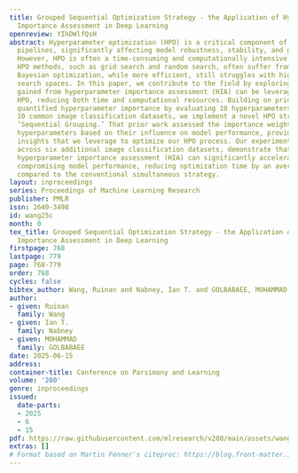 ```yaml
---
title: Grouped Sequential Optimization Strategy - the Application of Hyperparameter
  Importance Assessment in Deep Learning
openreview: YIhDWlfQsH
abstract: Hyperparameter optimization (HPO) is a critical component of machine learning
  pipelines, significantly affecting model robustness, stability, and generalization.
  However, HPO is often a time-consuming and computationally intensive task. Traditional
  HPO methods, such as grid search and random search, often suffer from inefficiency.
  Bayesian optimization, while more efficient, still struggles with high-dimensional
  search spaces. In this paper, we contribute to the field by exploring how insights
  gained from hyperparameter importance assessment (HIA) can be leveraged to accelerate
  HPO, reducing both time and computational resources. Building on prior work that
  quantified hyperparameter importance by evaluating 10 hyperparameters on CNNs using
  10 common image classification datasets, we implement a novel HPO strategy called
  ’Sequential Grouping.’ That prior work assessed the importance weights of the investigated
  hyperparameters based on their influence on model performance, providing valuable
  insights that we leverage to optimize our HPO process. Our experiments, validated
  across six additional image classification datasets, demonstrate that incorporating
  hyperparameter importance assessment (HIA) can significantly accelerate HPO without
  compromising model performance, reducing optimization time by an average of 31.9%
  compared to the conventional simultaneous strategy.
layout: inproceedings
series: Proceedings of Machine Learning Research
publisher: PMLR
issn: 2640-3498
id: wang25c
month: 0
tex_title: Grouped Sequential Optimization Strategy - the Application of Hyperparameter
  Importance Assessment in Deep Learning
firstpage: 768
lastpage: 779
page: 768-779
order: 768
cycles: false
bibtex_author: Wang, Ruinan and Nabney, Ian T. and GOLBABAEE, MOHAMMAD
author:
- given: Ruinan
  family: Wang
- given: Ian T.
  family: Nabney
- given: MOHAMMAD
  family: GOLBABAEE
date: 2025-06-15
address:
container-title: Conference on Parsimony and Learning
volume: '280'
genre: inproceedings
issued:
  date-parts:
  - 2025
  - 6
  - 15
pdf: https://raw.githubusercontent.com/mlresearch/v280/main/assets/wang25c/wang25c.pdf
extras: []
# Format based on Martin Fenner's citeproc: https://blog.front-matter.io/posts/citeproc-yaml-for-bibliographies/
---
```

